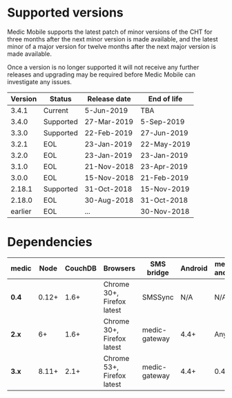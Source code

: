 # Supported versions

Medic Mobile supports the latest patch of minor versions of the CHT for three months after the next minor version is made available, and the latest minor of a major version for twelve months after the next major version is made available.

Once a version is no longer supported it will not receive any further releases and upgrading may be required before Medic Mobile can investigate any issues.

| Version | Status | Release date | End of life |
|----|----|----|----|
| 3.4.1 | Current | 5-Jun-2019 | TBA |
| 3.4.0 | Supported | 27-Mar-2019 | 5-Sep-2019 |
| 3.3.0 | Supported | 22-Feb-2019 | 27-Jun-2019 |
| 3.2.1 | EOL | 23-Jan-2019 | 22-May-2019 |
| 3.2.0 | EOL | 23-Jan-2019 | 23-Jan-2019 |
| 3.1.0 | EOL | 21-Nov-2018 | 23-Apr-2019 |
| 3.0.0 | EOL | 15-Nov-2018 | 21-Feb-2019 |
| 2.18.1 | Supported | 31-Oct-2018 | 15-Nov-2019 |
| 2.18.0 | EOL | 30-Aug-2018 | 31-Oct-2018 |
| earlier | EOL | ... | 30-Nov-2018 |

# Dependencies

| medic | Node | CouchDB | Browsers | SMS bridge | Android | medic-android | medic-couch2pg |
|----|----|----|----|----|----|----|---|
| **0.4** | 0.12+ | 1.6+ | Chrome 30+, Firefox latest | SMSSync | N/A | N/A | N/A |
| **2.x** | 6+ | 1.6+ | Chrome 30+, Firefox latest | medic-gateway | 4.4+ | Any | 2.0 < 3.0 |
| **3.x** | 8.11+ | 2.1+ | Chrome 53+, Firefox latest | medic-gateway | 4.4+ | 0.4.5+ | 3.0+
